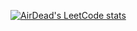 [![AirDead's LeetCode stats](https://leetcode-stats-six.vercel.app/?username=user6369iF&theme=dark)]([https://github.com/KnlnKS/leetcode-stats](https://leetcode.com/user6369iF/)https://leetcode.com/user6369iF/)
